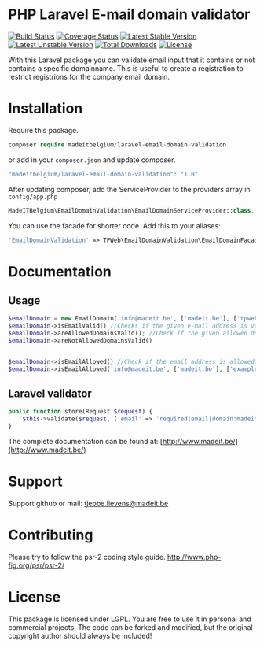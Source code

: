# PHP Laravel E-mail domain validator

[![Build Status](https://travis-ci.org/madeITBelgium/Laravel-Email-Domain-Validation.svg?branch=master)](https://travis-ci.org/madeITBelgium/Laravel-Email-Domain-Validation)
[![Coverage Status](https://coveralls.io/repos/github/madeITBelgium/Laravel-Email-Domain-Validation/badge.svg?branch=master)](https://coveralls.io/github/madeITBelgium/Laravel-Email-Domain-Validation?branch=master)
[![Latest Stable Version](https://poser.pugx.org/madeITBelgium/Laravel-Email-Domain-Validation/v/stable.svg)](https://packagist.org/packages/madeITBelgium/Laravel-Email-Domain-Validation)
[![Latest Unstable Version](https://poser.pugx.org/madeITBelgium/Laravel-Email-Domain-Validation/v/unstable.svg)](https://packagist.org/packages/madeITBelgium/Laravel-Email-Domain-Validation)
[![Total Downloads](https://poser.pugx.org/madeITBelgium/Laravel-Email-Domain-Validation/d/total.svg)](https://packagist.org/packages/madeITBelgium/Laravel-Email-Domain-Validation)
[![License](https://poser.pugx.org/madeITBelgium/Laravel-Email-Domain-Validation/license.svg)](https://packagist.org/packages/madeITBelgium/Laravel-Email-Domain-Validation)

With this Laravel package you can validate email input that it contains or not contains a specific domainname. This is useful to create a registration to restrict registrions for the company email domain.

# Installation

Require this package.
```php
composer require madeitbelgium/laravel-email-domain-validation
```

or add in your `composer.json` and update composer.

```php
"madeitbelgium/laravel-email-domain-validation": "1.0"
```

After updating composer, add the ServiceProvider to the providers array in `config/app.php`

```php
MadeITBelgium\EmailDomainValidation\EmailDomainServiceProvider::class,
```

You can use the facade for shorter code. Add this to your aliases:

```php
'EmailDomainValidation' => TPWeb\EmailDomainValidation\EmailDomainFacade::class,
```

# Documentation

## Usage

```php
$emailDomain = new EmailDomain('info@madeit.be', ['madeit.be'], ['tpweb.org']);
$emailDomain->isEmailValid() //Checks if the given e-mail address is valid
$emailDomain->areAllowedDomainsValid(); //Check if the given allowed domains are valid
$emailDomain->areNotAllowedDomainsValid()


$emailDomain->isEmailAllowed() //Check if the email address is allowed.
$emailDomain->isEmailAllowed('info@madeit.be', ['madeit.be'], ['example.com']));
```

## Laravel validator

```php
public function store(Request $request) {
    $this->validate($request, ['email' => 'required|email|domain:madeit.be,hotmail.com|domainnot:gmail.com,yahoo.com']);
}
```

The complete documentation can be found at: [http://www.madeit.be/](http://www.madeit.be/)

# Support

Support github or mail: tjebbe.lievens@madeit.be

# Contributing

Please try to follow the psr-2 coding style guide. http://www.php-fig.org/psr/psr-2/

# License

This package is licensed under LGPL. You are free to use it in personal and commercial projects. The code can be forked and modified, but the original copyright author should always be included!
